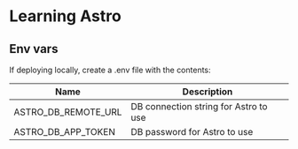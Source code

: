 # Learning Astro

## Env vars

If deploying locally, create a .env file with the contents:

| Name                | Description                              |
| ------------------- | ---------------------------------------- |
| ASTRO_DB_REMOTE_URL | DB connection string for Astro to use    |
| ASTRO_DB_APP_TOKEN  | DB password for Astro to use             |
